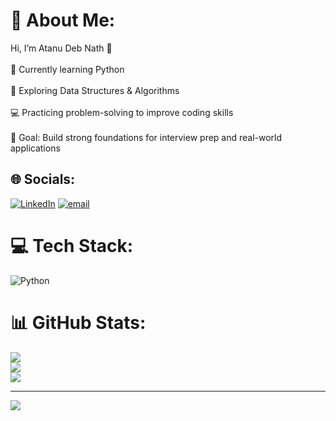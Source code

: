 # 💫 About Me:
Hi, I’m Atanu Deb Nath 👋<br><br>🌱 Currently learning Python<br><br>🔎 Exploring Data Structures & Algorithms<br><br>💻 Practicing problem-solving to improve coding skills<br><br>🎯 Goal: Build strong foundations for interview prep and real-world applications


## 🌐 Socials:
[![LinkedIn](https://img.shields.io/badge/LinkedIn-%230077B5.svg?logo=linkedin&logoColor=white)]([www.linkedin.com/in/atanu-deb-nath-72b870200/](https://www.linkedin.com/in/atanu-deb-nath-72b870200/)) [![email](https://img.shields.io/badge/Email-D14836?logo=gmail&logoColor=white)](mailto:atanudebnath67@gmail.com) 

# 💻 Tech Stack:
![Python](https://img.shields.io/badge/python-3670A0?style=for-the-badge&logo=python&logoColor=ffdd54)
# 📊 GitHub Stats:
![](https://github-readme-stats.vercel.app/api?username=Atanu19Nath&theme=merko&hide_border=false&include_all_commits=false&count_private=false)<br/>
![](https://nirzak-streak-stats.vercel.app/?user=Atanu19Nath&theme=merko&hide_border=false)<br/>
![](https://github-readme-stats.vercel.app/api/top-langs/?username=Atanu19Nath&theme=merko&hide_border=false&include_all_commits=false&count_private=false&layout=compact)

---
[![](https://visitcount.itsvg.in/api?id=Atanu19Nath&icon=0&color=0)](https://visitcount.itsvg.in)

<!-- Proudly created with GPRM ( https://gprm.itsvg.in ) -->
